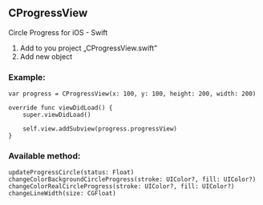 ## CProgressView
Circle Progress for iOS - Swift

1. Add to you project „CProgressView.swift”
2. Add new object

### Example:

```    
var progress = CProgressView(x: 100, y: 100, height: 200, width: 200)
   
override func viewDidLoad() {
    super.viewDidLoad()
   
    self.view.addSubview(progress.progressView)
}
```
### Available method:
```
updateProgressCircle(status: Float)
changeColorBackgroundCircleProgress(stroke: UIColor?, fill: UIColor?)
changeColorRealCircleProgress(stroke: UIColor?, fill: UIColor?)
changeLineWidth(size: CGFloat)
```
